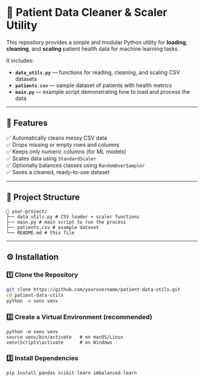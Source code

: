# 🧠 Patient Data Cleaner & Scaler Utility

This repository provides a simple and modular Python utility for **loading**, **cleaning**, and **scaling** patient health data for machine learning tasks.

It includes:
- **`data_utils.py`** — functions for reading, cleaning, and scaling CSV datasets  
- **`patients.csv`** — sample dataset of patients with health metrics  
- **`main.py`** — example script demonstrating how to load and process the data

---

## 🚀 Features

✅ Automatically cleans messy CSV data  
✅ Drops missing or empty rows and columns  
✅ Keeps only numeric columns (for ML models)  
✅ Scales data using `StandardScaler`  
✅ Optionally balances classes using `RandomOverSampler`  
✅ Saves a cleaned, ready-to-use dataset

---

## 📂 Project Structure
```
📁 your-project/
├── data_utils.py # CSV loader + scaler functions
├── main.py # main script to run the process
├── patients.csv # example dataset
└── README.md # this file
```

---

## ⚙️ Installation

### 1️⃣ Clone the Repository
```bash
git clone https://github.com/yourusername/patient-data-utils.git
cd patient-data-utils
python -m venv venv
```
### 2️⃣ Create a Virtual Environment (recommended)
```
python -m venv venv
source venv/bin/activate   # on macOS/Linux
venv\Scripts\activate      # on Windows
```
### 3️⃣ Install Dependencies
```
pip install pandas scikit-learn imbalanced-learn
```
